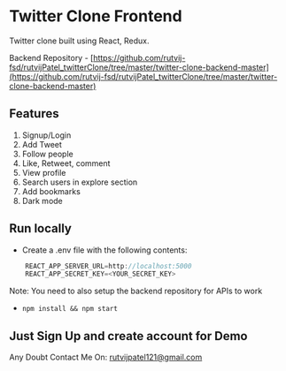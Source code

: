 # Twitter Clone Frontend

Twitter clone built using React, Redux.

Backend Repository - [https://github.com/rutvij-fsd/rutvijPatel_twitterClone/tree/master/twitter-clone-backend-master](https://github.com/rutvij-fsd/rutvijPatel_twitterClone/tree/master/twitter-clone-backend-master)

## Features

1. Signup/Login
2. Add Tweet
3. Follow people
4. Like, Retweet, comment
5. View profile
6. Search users in explore section
7. Add bookmarks
8. Dark mode

## Run locally

- Create a .env file with the following contents:

```javascript
    REACT_APP_SERVER_URL=http://localhost:5000
    REACT_APP_SECRET_KEY=<YOUR_SECRET_KEY>
```
Note: You need to also setup the backend repository for APIs to work

- `npm install && npm start`

## Just Sign Up and create account for Demo

Any Doubt Contact Me On: rutvijpatel121@gmail.com

